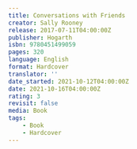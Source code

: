 ```yaml
---
title: Conversations with Friends
creator: Sally Rooney
release: 2017-07-11T04:00:00Z
publisher: Hogarth
isbn: 9780451499059
pages: 320
language: English
format: Hardcover
translator: ''
date_started: 2021-10-12T04:00:00Z
date: 2021-10-16T04:00:00Z
rating: 3
revisit: false
media: Book
tags:
    - Book
    - Hardcover
---
```

